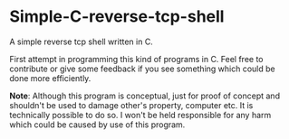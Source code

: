 # Simple-C-reverse-tcp-shell
A simple reverse tcp shell written in C.

First attempt in programming this kind of programs in C. Feel free to contribute or give some feedback if you see something which could be done more efficiently.

**Note**: Although this program is conceptual, just for proof of concept and shouldn't be used to damage other's property, computer etc. It is technically possible to do so. I won't be held responsible for any harm which could be caused by use of this program.
